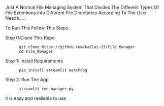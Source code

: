 Just A Normal File Managing System That Divides The Different Types Of File Extentions Into Different File Directories According To The User Needs.....

To Run This Follow This Steps..

Step 0:Clone This Repo

          git clone https://github.com/kailai-13/File_Manager
          cd File_Manager

Step 1: Install Requirements

          pip install streamlit watchdog

Step 2: Run The App

          streamlit run manager.py
it is easy and realiable to use
